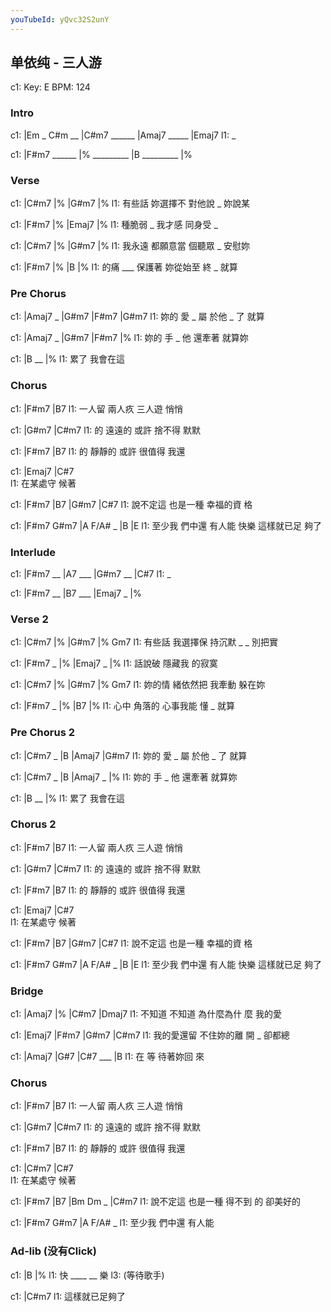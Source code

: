 ```yaml
---
youTubeId: yQvc32S2unY
---
```


## 单依纯 - 三人游

c1: Key: E BPM: 124

### Intro

c1: |Em _ C#m __ |C#m7 ______ |Amaj7 _____ |Emaj7
l1:  _

c1: |F#m7 ______ |% _________ |B _________ |%

### Verse

c1: |C#m7    |%       |G#m7    |%
l1:    有些話 妳選擇不 對他說 _   妳說某

c1: |F#m7    |%       |Emaj7   |%
l1:  種脆弱 _   我才感 同身受 _

c1: |C#m7    |%       |G#m7    |%
l1:    我永遠 都願意當 個聽眾 _   安慰妳

c1: |F#m7    |%       |B       |%
l1:  的痛 ___   保護著 妳從始至 終 _ 就算

### Pre Chorus

c1: |Amaj7 _ |G#m7    |F#m7  |G#m7
l1:  妳的     愛  _ 屬 於他 _ 了  就算

c1: |Amaj7 _ |G#m7    |F#m7  |%
l1:  妳的     手  _ 他 還牽著 就算妳

c1: |B   __ |%
l1:  累了    我會在這

### Chorus

c1: |F#m7         |B7
l1:  一人留 兩人疚 三人遊 悄悄

c1: |G#m7          |C#m7
l1:  的 遠遠的 或許 捨不得 默默

c1: |F#m7          |B7
l1:  的 靜靜的 或許 很值得 我還

c1: |Emaj7   |C#7   
l1:  在某處守 候著 

c1: |F#m7    |B7      |G#m7    |C#7
l1:  說不定這 也是一種 幸福的資 格

c1: |F#m7   G#m7  |A      F/A# _ |B         |E
l1:  至少我 們中還 有人能 快樂    這樣就已足 夠了

### Interlude

c1: |F#m7 __ |A7 ___ |G#m7 __ |C#7
l1:  _

c1: |F#m7 __ |B7 ___ |Emaj7 _ |%

### Verse 2

c1: |C#m7    |%       |G#m7    |%  Gm7
l1:    有些話 我選擇保 持沉默 _  _ 別把實

c1: |F#m7  _ |%      |Emaj7 _ |%
l1:  話說破    隱藏我 的寂寞

c1: |C#m7    |%       |G#m7    |%  Gm7
l1:    妳的情 緒依然把 我牽動      躲在妳

c1: |F#m7  _ |%      |B7      |%
l1:  心中      角落的 心事我能 懂 _ 就算

### Pre Chorus 2

c1: |C#m7  _ |B       |Amaj7 |G#m7
l1:  妳的     愛  _ 屬 於他 _ 了  就算

c1: |C#m7  _ |B       |Amaj7 _ |%
l1:  妳的     手  _ 他 還牽著    就算妳

c1: |B   __ |%
l1:  累了    我會在這

### Chorus 2

c1: |F#m7         |B7
l1:  一人留 兩人疚 三人遊 悄悄

c1: |G#m7          |C#m7
l1:  的 遠遠的 或許 捨不得 默默

c1: |F#m7          |B7
l1:  的 靜靜的 或許 很值得 我還

c1: |Emaj7   |C#7   
l1:  在某處守 候著 

c1: |F#m7    |B7      |G#m7    |C#7
l1:  說不定這 也是一種 幸福的資 格

c1: |F#m7   G#m7  |A      F/A# _ |B         |E
l1:  至少我 們中還 有人能 快樂    這樣就已足 夠了

### Bridge

c1: |Amaj7    |%      |C#m7         |Dmaj7
l1:     不知道  不知道    為什麼為什 麼 我的愛

c1: |Emaj7       |F#m7      |G#m7 |C#m7
l1:    我的愛還留 不住妳的離 開  _ 卻都總

c1: |Amaj7  |G#7     |C#7 ___ |B
l1:  在   等 待著妳回 來

### Chorus

c1: |F#m7         |B7
l1:  一人留 兩人疚 三人遊 悄悄

c1: |G#m7          |C#m7
l1:  的 遠遠的 或許 捨不得 默默

c1: |F#m7          |B7
l1:  的 靜靜的 或許 很值得 我還

c1: |C#m7    |C#7   
l1:  在某處守 候著 

c1: |F#m7    |B7      |Bm     Dm _ |C#m7
l1:  說不定這 也是一種 得不到 的    卻美好的

c1: |F#m7   G#m7  |A      F/A# _ 
l1:  至少我 們中還 有人能          


### Ad-lib (没有Click)

c1: |B       |%
l1:   快 ____  __ 樂
l3:                   (等待歌手)

c1:               |C#m7
l1: 這樣就已足夠了
